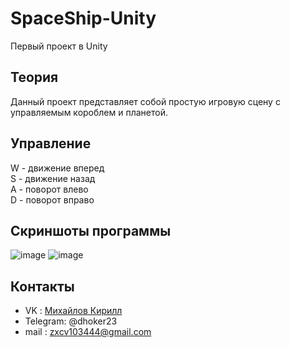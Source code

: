 # SpaceShip-Unity
Первый проект в Unity
## Теория
Данный проект представляет собой простую игровую сцену с управляемым короблем и планетой.
## Управление
W - движение вперед  
S - движение назад  
A - поворот влево  
D - поворот вправо  
## Скриншоты программы
![image](https://github.com/dhoker23/SpaceShip-Unity/assets/44202889/218633e4-fcfe-4cde-9eee-7b69e0565044)
![image](https://github.com/dhoker23/SpaceShip-Unity/assets/44202889/04ae46a3-0bd3-46d9-92c8-35ae90aaf639)

## Контакты
- VK : [Михайлов Кирилл](https://vk.com/kirill.mixailov)
- Telegram: @dhoker23
- mail : zxcv103444@gmail.com

